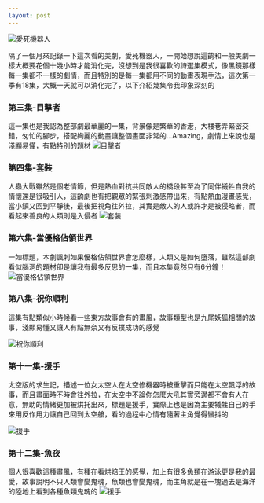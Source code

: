 ```yaml
---
layout: post
---
```


![愛死機器人](https://i.ytimg.com/vi/HVYwIQHIamU/maxresdefault.jpg)

隔了一個月來記錄一下這次看的美劇，愛死機器人，一開始想說這齣和一般美劇一樣大概要花個十幾小時才能消化完，沒想到是我很喜歡的詩選集模式，像黑鏡那樣每一集都不一樣的劇情，而且特別的是每一集都用不同的動畫表現手法，這次第一季有18集，大概一天就可以消化完了，以下介紹幾集令我印象深刻的

### 第三集-目擊者

這一集也是我認為整部劇最華麗的一集，背景像是繁華的香港，大樓巷弄緊密交錯，匆忙的腳步，搭配絢麗的動畫讓整個畫面非常的...Amazing，劇情上來說也是淺顯易懂，有點特別的題材
![目擊者](https://www.whats-on-netflix.com/wp-content/uploads/2019/03/The-Witness-Love-Death-and-Robots-Ending-Explained.jpg)


### 第四集-套裝

人蟲大戰雖然是個老情節，但是熱血對抗共同敵人的橋段甚至為了同伴犧牲自我的情懷還是很吸引人，這齣劇也有把觀眾的緊張刺激感帶出來，有點熱血漫畫感覺，當小鎮又回到平靜後，最後把視角往外拉，其實是敵人的人或許才是被侵略者，而看起來善良的人類則是入侵者
![套裝](https://i1.wp.com/readysteadycut.com/wp-content/uploads/2019/03/Screenshot-2019-03-15-at-15.45.12-1.png?resize=800%2C445&ssl=1)

### 第六集-當優格佔領世界

一如標題，本劇諷刺如果優格佔領世界會怎麼樣，人類又是如何墮落，雖然這部劇看似腦洞的題材卻是讓我有最多反思的一集，而且本集竟然只有6分鐘！
![當優格佔領世界](https://i1.wp.com/readysteadycut.com/wp-content/uploads/2019/03/Untitled-2.png?resize=800%2C445&ssl=1)

### 第八集-祝你順利
這集有點類似小時候看一些東方故事會有的畫風，故事類型也是九尾妖狐相關的故事，淺顯易懂又讓人有點無奈又有反撲成功的感覺

![祝你順利](https://www.whats-on-netflix.com/wp-content/uploads/2019/03/Good-Hunting-Love-Death-and-Robots-Ending-Explained-1.jpg)


### 第十一集-援手
太空版的求生記，描述一位女太空人在太空修機器時被重擊而只能在太空飄浮的故事，而且畫面時不時會往外拉，在太空中不論你怎麼大吼其實旁邊都不會有人在意，無助的情緒更加被烘托出來，標題是援手，實際上也是因為主要犧牲自己的手來用反作用力讓自己回到太空艙，看的過程中心情有隨著主角覺得蠻抖的

![援手](https://www.whats-on-netflix.com/wp-content/uploads/2019/03/Helping-Hand-Love-Death-and-Robots-Ending-Explained-Alex.jpg)


### 第十二集-魚夜
個人很喜歡這種畫風，有種在看烘焙王的感覺，加上有很多魚類在游泳更是我的最愛，故事說明不只人類會變鬼魂，魚類也會變鬼魂，而主角就是在一塊過去是海洋的陸地上看到各種魚類鬼魂的
![援手](https://www.whats-on-netflix.com/wp-content/uploads/2019/03/Fish-Night-Love-Death-and-Robots-Ending-Explained.jpg)









